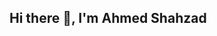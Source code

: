 ## Hi there 👋, I'm Ahmed Shahzad

<!--
## Frontend Developer |  with a passion for UI | Email Signature | Email Design. 🚀

### 🛠️ Skills
🌟 HTML, HTML5
🌟 CSS, BootStrap, Tailwind CSS
🌟 JavaScript, TypeScript
🌟 Git, Postman

### 🌱 I’m currently learning ... TypeScript
### 💬 Ask me about ...
### 📫 How to reach me: Ah.Shahzad11@gmail.com  | +92 304 251 8403

-->
